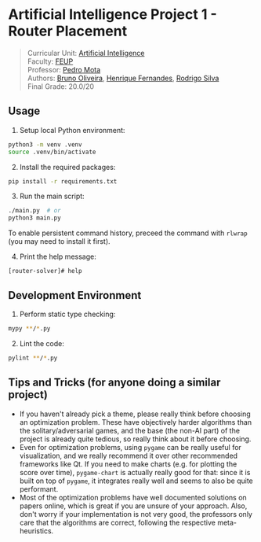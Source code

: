 # Artificial Intelligence Project 1 - Router Placement

> Curricular Unit: [Artificial Intelligence](https://sigarra.up.pt/feup/en/UCURR_GERAL.FICHA_UC_VIEW?pv_ocorrencia_id=541894)<br>
> Faculty: [FEUP](https://sigarra.up.pt/feup/en/web_page.Inicial)<br>
> Professor: [Pedro Mota](https://sigarra.up.pt/feup/en/func_geral.formview?p_codigo=671784)<br>
> Authors: [Bruno Oliveira](https://github.com/Process-ing), [Henrique Fernandes](https://github.com/HenriqueSFernandes), [Rodrigo Silva](https://github.com/racoelhosilva)<br>
> Final Grade: 20.0/20<br>

## Usage

1. Setup local Python environment:

```bash
python3 -m venv .venv
source .venv/bin/activate
```

2. Install the required packages:

```bash
pip install -r requirements.txt
```

3. Run the main script:

```bash
./main.py  # or
python3 main.py
```

To enable persistent command history, preceed the command with `rlwrap` (you may need to install it first).

4. Print the help message:

```
[router-solver]# help
```

## Development Environment

1. Perform static type checking:

```bash
mypy **/*.py
```

2. Lint the code:

```bash
pylint **/*.py
```

## Tips and Tricks (for anyone doing a similar project)

- If you haven't already pick a theme, please really think before choosing an optimization problem. These have objectively harder algorithms than the solitary/adversarial games, and the base (the non-AI part) of the project is already quite tedious, so really think about it before choosing.
- Even for optimization problems, using `pygame` can be really useful for visualization, and we really recommend it over other recommended frameworks like Qt. If you need to make charts (e.g. for plotting the score over time), `pygame-chart` is actually really good for that: since it is built on top of `pygame`, it integrates really well and seems to also be quite performant.
- Most of the optimization problems have well documented solutions on papers online, which is great if you are unsure of your approach. Also, don't worry if your implementation is not very good, the professors only care that the algorithms are correct, following the respective meta-heuristics.
